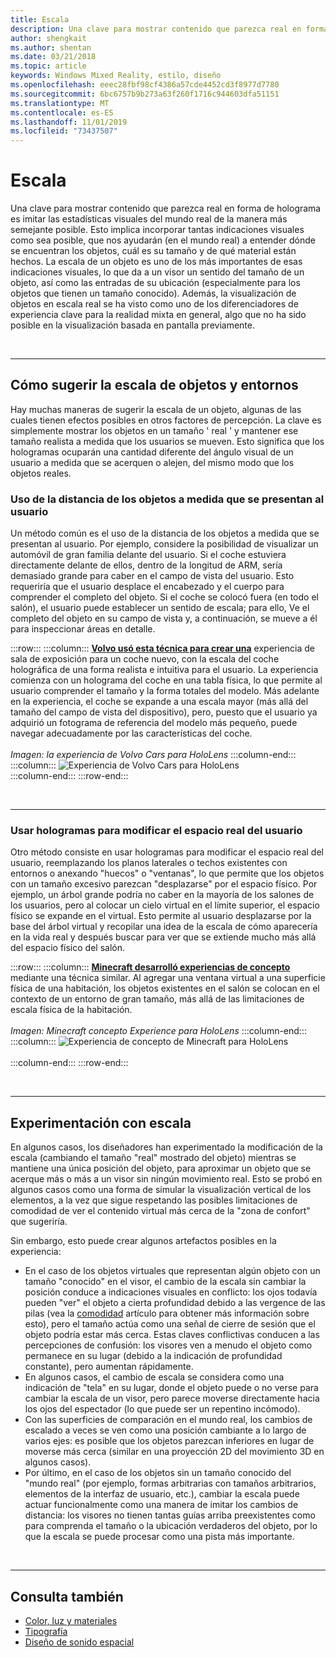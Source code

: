 ```yaml
---
title: Escala
description: Una clave para mostrar contenido que parezca real en forma de holograma es imitar las estadísticas visuales del mundo real de la manera más semejante posible.
author: shengkait
ms.author: shentan
ms.date: 03/21/2018
ms.topic: article
keywords: Windows Mixed Reality, estilo, diseño
ms.openlocfilehash: eeec28fbf98cf4386a57cde4452cd3f8977d7780
ms.sourcegitcommit: 6bc6757b9b273a63f260f1716c944603dfa51151
ms.translationtype: MT
ms.contentlocale: es-ES
ms.lasthandoff: 11/01/2019
ms.locfileid: "73437507"
---
```

# <a name="scale"></a>Escala

Una clave para mostrar contenido que parezca real en forma de holograma es imitar las estadísticas visuales del mundo real de la manera más semejante posible. Esto implica incorporar tantas indicaciones visuales como sea posible, que nos ayudarán (en el mundo real) a entender dónde se encuentran los objetos, cuál es su tamaño y de qué material están hechos. La escala de un objeto es uno de los más importantes de esas indicaciones visuales, lo que da a un visor un sentido del tamaño de un objeto, así como las entradas de su ubicación (especialmente para los objetos que tienen un tamaño conocido). Además, la visualización de objetos en escala real se ha visto como uno de los diferenciadores de experiencia clave para la realidad mixta en general, algo que no ha sido posible en la visualización basada en pantalla previamente.

<br>

---

## <a name="how-to-suggest-the-scale-of-objects-and-environments"></a>Cómo sugerir la escala de objetos y entornos

Hay muchas maneras de sugerir la escala de un objeto, algunas de las cuales tienen efectos posibles en otros factores de percepción. La clave es simplemente mostrar los objetos en un tamaño ' real ' y mantener ese tamaño realista a medida que los usuarios se mueven. Esto significa que los hologramas ocuparán una cantidad diferente del ángulo visual de un usuario a medida que se acerquen o alejen, del mismo modo que los objetos reales.

### <a name="utilize-the-distance-of-objects-as-they-are-presented-to-the-user"></a>Uso de la distancia de los objetos a medida que se presentan al usuario

Un método común es el uso de la distancia de los objetos a medida que se presentan al usuario. Por ejemplo, considere la posibilidad de visualizar un automóvil de gran familia delante del usuario. Si el coche estuviera directamente delante de ellos, dentro de la longitud de ARM, sería demasiado grande para caber en el campo de vista del usuario. Esto requeriría que el usuario desplace el encabezado y el cuerpo para comprender el completo del objeto. Si el coche se colocó fuera (en todo el salón), el usuario puede establecer un sentido de escala; para ello, Ve el completo del objeto en su campo de vista y, a continuación, se mueve a él para inspeccionar áreas en detalle.

:::row:::
    :::column:::
        **[Volvo usó esta técnica para crear una](https://www.youtube.com/watch?v=DilzwF90vec)** experiencia de sala de exposición para un coche nuevo, con la escala del coche holográfica de una forma realista e intuitiva para el usuario. La experiencia comienza con un holograma del coche en una tabla física, lo que permite al usuario comprender el tamaño y la forma totales del modelo. Más adelante en la experiencia, el coche se expande a una escala mayor (más allá del tamaño del campo de vista del dispositivo), pero, puesto que el usuario ya adquirió un fotograma de referencia del modelo más pequeño, puede navegar adecuadamente por las características del coche.<br>
        <br>
        *Imagen: la experiencia de Volvo Cars para HoloLens*
    :::column-end:::
        :::column:::
       ![Experiencia de Volvo Cars para HoloLens](images/volvo-cars-microsoft-hololens-experience01-640px.jpg)<br>
    :::column-end:::
:::row-end:::


<br>

---

### <a name="use-holograms-to-modify-the-users-real-space"></a>Usar hologramas para modificar el espacio real del usuario

Otro método consiste en usar hologramas para modificar el espacio real del usuario, reemplazando los planos laterales o techos existentes con entornos o anexando "huecos" o "ventanas", lo que permite que los objetos con un tamaño excesivo parezcan "desplazarse" por el espacio físico. Por ejemplo, un árbol grande podría no caber en la mayoría de los salones de los usuarios, pero al colocar un cielo virtual en el límite superior, el espacio físico se expande en el virtual. Esto permite al usuario desplazarse por la base del árbol virtual y recopilar una idea de la escala de cómo aparecería en la vida real y después buscar para ver que se extiende mucho más allá del espacio físico del salón.

:::row:::
    :::column:::
        **[Minecraft desarrolló experiencias de concepto](https://minecraft.net/)** mediante una técnica similar. Al agregar una ventana virtual a una superficie física de una habitación, los objetos existentes en el salón se colocan en el contexto de un entorno de gran tamaño, más allá de las limitaciones de escala física de la habitación.<br>
        <br>
        *Imagen: Minecraft concepto Experience para HoloLens*
    :::column-end:::
        :::column:::
       ![Experiencia de concepto de Minecraft para HoloLens](images/800px-minecraftwindow-640px.jpg)<br><br>
    :::column-end:::
:::row-end:::


<br>

---


## <a name="experimenting-with-scale"></a>Experimentación con escala

En algunos casos, los diseñadores han experimentado la modificación de la escala (cambiando el tamaño "real" mostrado del objeto) mientras se mantiene una única posición del objeto, para aproximar un objeto que se acerque más o más a un visor sin ningún movimiento real. Esto se probó en algunos casos como una forma de simular la visualización vertical de los elementos, a la vez que sigue respetando las posibles limitaciones de comodidad de ver el contenido virtual más cerca de la "zona de confort" que sugeriría.

Sin embargo, esto puede crear algunos artefactos posibles en la experiencia:
* En el caso de los objetos virtuales que representan algún objeto con un tamaño "conocido" en el visor, el cambio de la escala sin cambiar la posición conduce a indicaciones visuales en conflicto: los ojos todavía pueden "ver" el objeto a cierta profundidad debido a las vergence de las pilas (vea la [comodidad](comfort.md) artículo para obtener más información sobre esto), pero el tamaño actúa como una señal de cierre de sesión que el objeto podría estar más cerca. Estas claves conflictivas conducen a las percepciones de confusión: los visores ven a menudo el objeto como permanece en su lugar (debido a la indicación de profundidad constante), pero aumentan rápidamente.
* En algunos casos, el cambio de escala se considera como una indicación de "tela" en su lugar, donde el objeto puede o no verse para cambiar la escala de un visor, pero parece moverse directamente hacia los ojos del espectador (lo que puede ser un repentino incómodo).
* Con las superficies de comparación en el mundo real, los cambios de escalado a veces se ven como una posición cambiante a lo largo de varios ejes: es posible que los objetos parezcan inferiores en lugar de moverse más cerca (similar en una proyección 2D del movimiento 3D en algunos casos).
* Por último, en el caso de los objetos sin un tamaño conocido del "mundo real" (por ejemplo, formas arbitrarias con tamaños arbitrarios, elementos de la interfaz de usuario, etc.), cambiar la escala puede actuar funcionalmente como una manera de imitar los cambios de distancia: los visores no tienen tantas guías arriba preexistentes como para comprenda el tamaño o la ubicación verdaderos del objeto, por lo que la escala se puede procesar como una pista más importante.

<br>

---

## <a name="see-also"></a>Consulta también
* [Color, luz y materiales](color,-light-and-materials.md)
* [Tipografía](typography.md)
* [Diseño de sonido espacial](spatial-sound-design.md)
